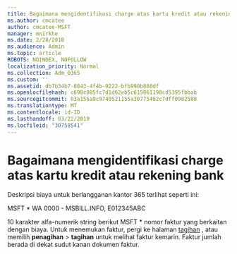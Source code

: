 ```yaml
---
title: Bagaimana mengidentifikasi charge atas kartu kredit atau rekening bank
ms.author: cmcatee
author: cmcatee-MSFT
manager: mnirkhe
ms.date: 2/28/2018
ms.audience: Admin
ms.topic: article
ROBOTS: NOINDEX, NOFOLLOW
localization_priority: Normal
ms.collection: Adm_O365
ms.custom: ''
ms.assetid: db7b34b7-0843-4f4b-9222-bfb998b860df
ms.openlocfilehash: c698c085fc7d1d62eb5c615061198cd5395fbbab
ms.sourcegitcommit: 03a156a9c9740521155a30775492c7dff0982588
ms.translationtype: MT
ms.contentlocale: id-ID
ms.lasthandoff: 03/22/2019
ms.locfileid: "30758541"
---
```

# <a name="how-to-identify-a-charge-on-your-credit-card-or-bank-statement"></a>Bagaimana mengidentifikasi charge atas kartu kredit atau rekening bank

Deskripsi biaya untuk berlangganan kantor 365 terlihat seperti ini:
  
MSFT \* WA 0000 - MSBILL.INFO, E012345ABC
  
10 karakter alfa-numerik string berikut MSFT \* nomor faktur yang berkaitan dengan biaya. Untuk menemukan faktur, pergi ke halaman [tagihan](https://go.microsoft.com/fwlink/p/?linkid=848039) , atau memilih **penagihan** \> **tagihan** untuk melihat faktur kemarin. Faktur jumlah berada di dekat sudut kanan dokumen faktur. 
  

